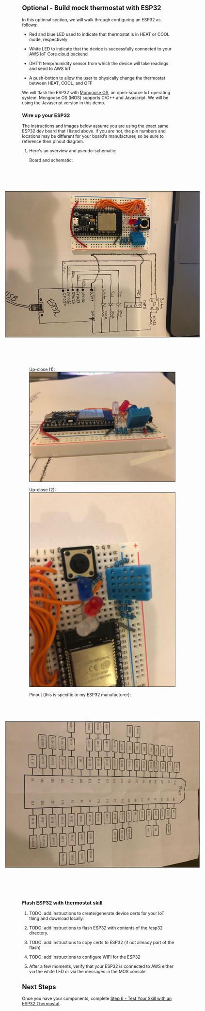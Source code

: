 ## Optional - Build mock thermostat with ESP32

In this optional section, we will walk through configuring an ESP32 as follows:

* Red and blue LED used to indicate that thermostat is in HEAT or COOL mode, respectively

* White LED to indicate that the device is successfully connected to your AWS IoT Core cloud backend

* DHT11 temp/humidity sensor from which the device will take readings and send to AWS IoT

* A push-botton to allow the user to physically change the thermostat between HEAT, COOL, and OFF

We will flash the ESP32 with [Mongoose OS](https://mongoose-os.com/), an open-source IoT operating system. Mongoose OS (MOS) supports C/C++ and Javascript. We will be using the Javascript version in this demo.  

### Wire up your ESP32

The instructions and images below assume you are using the exact same ESP32 dev board that I listed above. If you are not, the pin numbers and locations may be different for your board's manufacturer, so be sure to reference their pinout diagram. 

1. Here's an overview and pseudo-schematic: 

    Board and schematic: 

    <img src="./../images/board_and_schematic.jpg" border="1" style="border-color: black;transform:rotate(90deg);">

    Up-close (1): 
    <img src="./../images/circuit-1.jpg" border="1" style="border-color: black">

    Up-close (2): 
    <img src="./../images/circuit-2.jpg" border="1" style="border-color: black;">

    Pinout (this is specific to my ESP32 manufacturer): 
    <img src="./../images/pinout.jpg" border="1" style="border-color: black;transform:rotate(90deg);">

### Flash ESP32 with thermostat skill

1. TODO: add instructions to create/generate device certs for your IoT thing and download locally. 

2. TODO: add instructions to flash ESP32 with contents of the /esp32 directory. 

3. TODO: add instructions to copy certs to ESP32 (if not already part of the flash)

4. TODO: add instructions to configure WIFI for the ESP32

5. After a few moments, verify that your ESP32 is connected to AWS either via the white LED or via the messages in the MOS console.

## Next Steps

Once you have your components, complete [Step 6 - Test Your Skill with an ESP32 Thermostat](./06-test-skill-with-esp32.md).